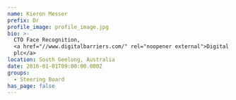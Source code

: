```yaml
---
name: Kieron Messer
prefix: Dr
profile_image: profile_image.jpg
bio: >-
  CTO Face Recognition,
  <a href="//www.digitalbarriers.com/" rel="noopener external">Digital Barriers
  plc</a>
location: South Geelong, Australia
date: 2016-01-01T09:00:00.000Z
groups:
  - Steering Board
has_page: false
---
```


